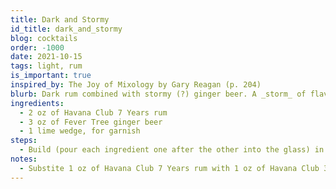 ```yaml
---
title: Dark and Stormy
id_title: dark_and_stormy
blog: cocktails
order: -1000
date: 2021-10-15
tags: light, rum
is_important: true
inspired_by: The Joy of Mixology by Gary Reagan (p. 204)
blurb: Dark rum combined with stormy (?) ginger beer. A _storm_ of flavors... In your mouth.
ingredients:
  - 2 oz of Havana Club 7 Years rum
  - 3 oz of Fever Tree ginger beer
  - 1 lime wedge, for garnish
steps:
  - Build (pour each ingredient one after the other into the glass) in an ice-filled highball glass. Add the garnish.
notes:
  - Substite 1 oz of Havana Club 7 Years rum with 1 oz of Havana Club 3 Years rum for a _Light and Stormy_ (I haven't tried this yet but I plan to).
---
```

